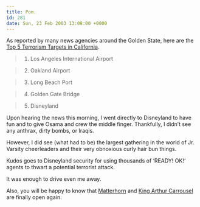 ```yaml
---
title: Pom.
id: 281
date: Sun, 23 Feb 2003 13:08:00 +0000
---
```


As reported by many news agencies around the Golden State, here are the [Top 5 Terrorism Targets in California](http://www.kron4.com/Global/story.asp?S=1146159&nav=5D7lEAXt).



> 1. Los Angeles International Airport  

>  2. Oakland Airport  

>  3. Long Beach Port  

>  4. Golden Gate Bridge  

>  5. Disneyland



Upon hearing the news this morning, I went directly to Disneyland to have fun and to give Osama and crew the middle finger. Thankfully, I didn’t see any anthrax, dirty bombs, or Iraqis.  

However, I did see (what had to be) the largest gathering in the world of Jr. Varsity cheerleaders and their very obnoxious curly hair bun things.  

Kudos goes to Disneyland security for using thousands of ‘<span class="caps">READY! OK!</span>‘ agents to thwart a potential terrorist attack.  

It was enough to drive even me away.  

Also, you will be happy to know that [Matterhorn](http://disneyland.disney.go.com/dlr/detail/attraction?id=MatterhornBobsledsAttractionPage) and [King Arthur Carrousel](http://disneyland.disney.go.com/dlr/detail/attraction?id=KingArthurCarrouselAttractionPage) are finally open again.





